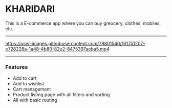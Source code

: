 # KHARIDARI

This is a E-commerce app where you can buy greocery, clothes, mobiles, etc.

---

https://user-images.githubusercontent.com/79801546/161751207-e728228a-1a48-4b80-82e2-8475397aeba5.mp4

---

### Features

- Add to cart
- Add to wishlist
- Cart management
- Product listing page with all filters and sorting
- All with basic routing

